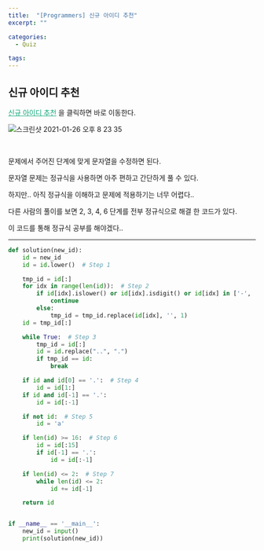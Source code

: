 ```yaml
---
title:  "[Programmers] 신규 아이디 추천"
excerpt: ""

categories:
  - Quiz

tags:
---
```


## 신규 아이디 추천

<a href="https://programmers.co.kr/learn/courses/30/lessons/72410" style="color:#0FA678">신규 아이디 추천</a> 을 클릭하면 바로 이동한다.

![스크린샷 2021-01-26 오후 8 23 35](https://user-images.githubusercontent.com/54533309/105839136-5f55c100-6014-11eb-89a4-63b708e0ac9d.png)

<br>

문제에서 주어진 단계에 맞게 문자열을 수정하면 된다.

문자열 문제는 정규식을 사용하면 아주 편하고 간단하게 풀 수 있다.

하지만.. 아직 정규식을 이해하고 문제에 적용하기는 너무 어렵다..

다른 사람의 풀이를 보면 2, 3, 4, 6 단계를 전부 정규식으로 해결 한 코드가 있다.

이 코드를 통해 정규식 공부를 해야겠다..

---

```python
def solution(new_id):
	id = new_id
	id = id.lower()  # Step 1

	tmp_id = id[:]
	for idx in range(len(id)):  # Step 2
		if id[idx].islower() or id[idx].isdigit() or id[idx] in ['-', '_', '.']:
			continue
		else:
			tmp_id = tmp_id.replace(id[idx], '', 1)
	id = tmp_id[:]

	while True:  # Step 3
		tmp_id = id[:]
		id = id.replace("..", ".")
		if tmp_id == id:
			break

	if id and id[0] == '.':  # Step 4
		id = id[1:]
	if id and id[-1] == '.':
		id = id[:-1]

	if not id:  # Step 5
		id = 'a'

	if len(id) >= 16:  # Step 6
		id = id[:15]
		if id[-1] == '.':
			id = id[:-1]

	if len(id) <= 2:  # Step 7
		while len(id) <= 2:
			id += id[-1]

	return id


if __name__ == '__main__':
	new_id = input()
	print(solution(new_id))
```

 <br>
